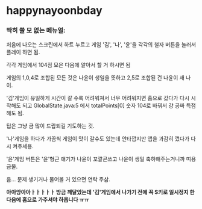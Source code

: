 # happynayoonbday
### 딱히 쓸 모 없는 메뉴얼: ###

처음에 나오는 스크린에서 하트 누르고 게임 '김', '나', '윤'을 각각의 철자 버튼을 눌러서 플레이 하면 됨.

각각 게임에서 104점 모은 다음에 알아서 할 거 하시면 됨

게임의 1,0,4로 조합된 모든 것은 나윤이 생일을 뜻하고 2,5로 조합된 건 나윤이 새 나이.

'김'게임이 유일하게 시간이 갈 수록 어려워져서 너무 어려워지면 홈으로 갔다가 다시 시작해도 되고
GlobalState.java:5 에서 totalPoints[0] 숫자 104로 바꿔서 걍 공짜 득점해도 됨.

팁은 그냥 금 많이 드랍되길 기도하는 것.

'나'게임을 하다가 가끔씩 게임이 맛이 갈수도 있는데 안타깝지만 앱을 과감히 껐다가 다시 켜주세용.

'윤'게임 버튼은 '윤'형근 애기가 나윤이 꼬깔콘쓰고 나윤이 생일 축하해주는거니까 띠용 금물.

음... 문제 생기거나 물어볼 거 있으면 연락 주삼.

**아아앙아아ㅏㅏㅏㅏㅏ 방금 깨달았는데 '김'게임에서 나가기 전에 꼭 S키로 일시정지 한 다음에 홈으로 가주셔야 하옵니다 ㅠㅠ**